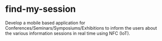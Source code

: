 # find-my-session

Develop a mobile based application for Conferences/Seminars/Symposiums/Exhibitions to inform the users about the various information sessions in real time using NFC (IoT).
